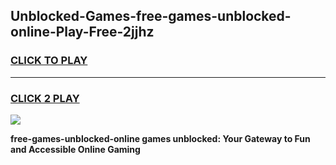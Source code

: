 
## Unblocked-Games-free-games-unblocked-online-Play-Free-2jjhz
<h3>
<a href="https://premium76.site?title=free-games-unblocked-online&ref=21A">CLICK TO PLAY</a></h3>
<hr>

<h3>
<a href="https://premium76.site?title=free-games-unblocked-online&ref=21A">CLICK 2 PLAY</a>
  
</h3>

<a href="https://premium76.site?title=free-games-unblocked-online&ref=21A"><img src="https://clearcache.store/games.png"></a>


**free-games-unblocked-online games unblocked: Your Gateway to Fun and Accessible Online Gaming**
